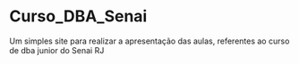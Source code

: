 # Curso_DBA_Senai
 Um simples site para realizar a apresentação das aulas, referentes ao curso de dba junior do Senai RJ
